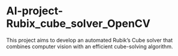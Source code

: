 # AI-project-Rubix_cube_solver_OpenCV
This project aims to develop an automated Rubik’s Cube solver that combines computer vision with an efficient cube-solving algorithm.
